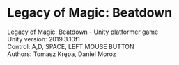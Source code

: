 # Legacy of Magic: Beatdown
Legacy of Magic: Beatdown - Unity platformer game<br>
Unity version: 2019.3.10f1<br>
Control: A,D, SPACE, LEFT MOUSE BUTTON<br>
Authors: Tomasz Krępa, Daniel Moroz
